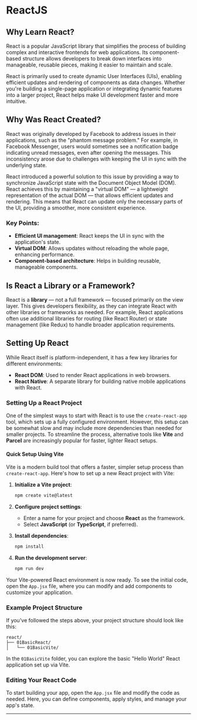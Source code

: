 # ReactJS

## Why Learn React?

React is a popular JavaScript library that simplifies the process of building complex and interactive frontends for web applications. Its component-based structure allows developers to break down interfaces into manageable, reusable pieces, making it easier to maintain and scale.

React is primarily used to create dynamic User Interfaces (UIs), enabling efficient updates and rendering of components as data changes. Whether you're building a single-page application or integrating dynamic features into a larger project, React helps make UI development faster and more intuitive.

## Why Was React Created?

React was originally developed by Facebook to address issues in their applications, such as the "phantom message problem." For example, in Facebook Messenger, users would sometimes see a notification badge indicating unread messages, even after opening the messages. This inconsistency arose due to challenges with keeping the UI in sync with the underlying state.

React introduced a powerful solution to this issue by providing a way to synchronize JavaScript state with the Document Object Model (DOM). React achieves this by maintaining a "virtual DOM" — a lightweight representation of the actual DOM — that allows efficient updates and rendering. This means that React can update only the necessary parts of the UI, providing a smoother, more consistent experience.

### Key Points:
- **Efficient UI management**: React keeps the UI in sync with the application's state.
- **Virtual DOM**: Allows updates without reloading the whole page, enhancing performance.
- **Component-based architecture**: Helps in building reusable, manageable components.

## Is React a Library or a Framework?

React is a **library** — not a full framework — focused primarily on the view layer. This gives developers flexibility, as they can integrate React with other libraries or frameworks as needed. For example, React applications often use additional libraries for routing (like React Router) or state management (like Redux) to handle broader application requirements.

## Setting Up React

While React itself is platform-independent, it has a few key libraries for different environments:
- **React DOM**: Used to render React applications in web browsers.
- **React Native**: A separate library for building native mobile applications with React.

### Setting Up a React Project

One of the simplest ways to start with React is to use the `create-react-app` tool, which sets up a fully configured environment. However, this setup can be somewhat slow and may include more dependencies than needed for smaller projects. To streamline the process, alternative tools like **Vite** and **Parcel** are increasingly popular for faster, lighter React setups.

#### Quick Setup Using Vite

Vite is a modern build tool that offers a faster, simpler setup process than `create-react-app`. Here's how to set up a new React project with Vite:

1. **Initialize a Vite project**:
   ```bash
   npm create vite@latest
   ```
2. **Configure project settings**: 
   - Enter a name for your project and choose **React** as the framework.
   - Select **JavaScript** (or **TypeScript**, if preferred).

3. **Install dependencies**:
   ```bash
   npm install
   ```

4. **Run the development server**:
   ```bash
   npm run dev
   ```

Your Vite-powered React environment is now ready. To see the initial code, open the `App.jsx` file, where you can modify and add components to customize your application.

### Example Project Structure

If you've followed the steps above, your project structure should look like this:

```plaintext
react/
├── 01BasicReact/
│   └── 01BasicVite/
```

In the `01BasicVite` folder, you can explore the basic "Hello World" React application set up via Vite.

### Editing Your React Code

To start building your app, open the `App.jsx` file and modify the code as needed. Here, you can define components, apply styles, and manage your app's state.

---